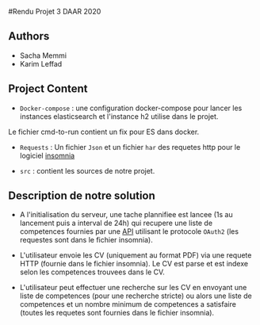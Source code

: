 #Rendu Projet 3 DAAR 2020

## Authors
- Sacha Memmi
- Karim Leffad

## Project Content
- `Docker-compose` : une configuration docker-compose pour lancer les instances
elasticsearch et l'instance h2 utilise dans le projet.

 Le fichier cmd-to-run contient un fix pour ES dans docker.

- `Requests` : Un fichier `Json` et un fichier `har` des requetes http pour
le logiciel <a href="https://insomnia.rest/download/#windows">insomnia</a>

- `src` : contient les sources de notre projet.

## Description de notre solution
- A l'initialisation du serveur, une tache plannifiee est lancee (1s au lancement puis a interval de 24h)
qui recupere une liste de competences fournies par une <a href="https://skills.emsidata.com/">API</a> utilisant le protocole `OAuth2` (les requestes sont dans le fichier insomnia).

- L'utilisateur envoie les CV (uniquement au format PDF) via une requete HTTP (fournie dans le fichier insomnia). Le CV est parse
et est indexe selon les competences trouvees dans le CV.

- L'utilisateur peut effectuer une recherche sur les CV en envoyant une liste de competences (pour une recherche stricte)
ou alors une liste de competences et un nombre minimum de competences a satisfaire (toutes les requetes sont fournies dans le fichier insomnia).
